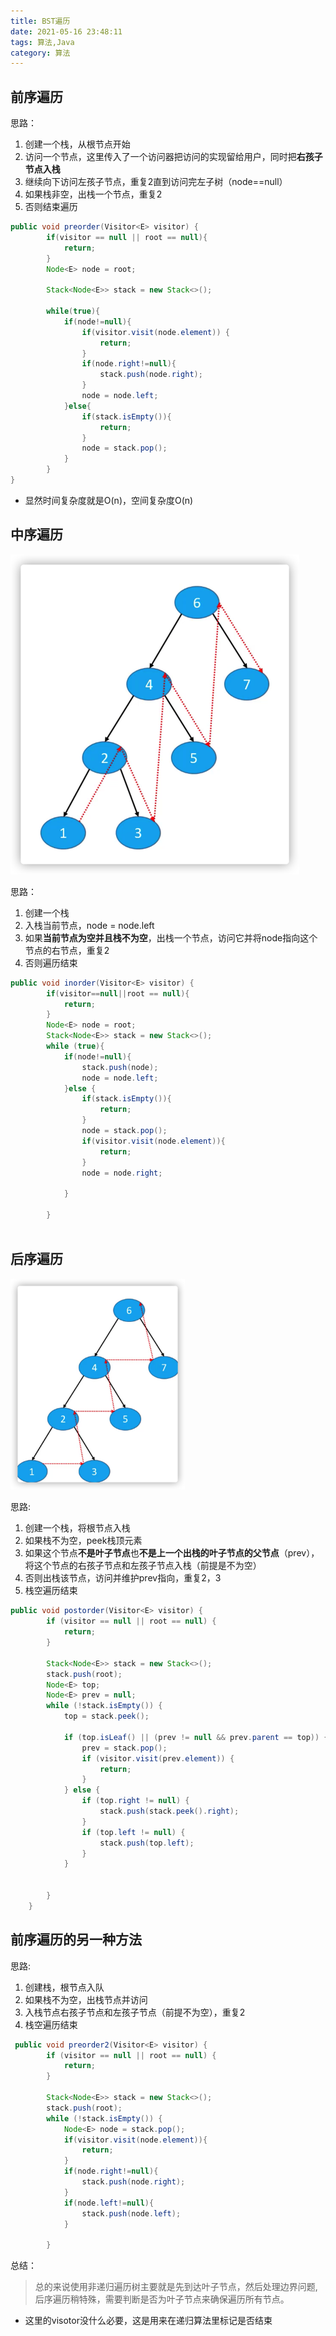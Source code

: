 ```yaml
---
title: BST遍历
date: 2021-05-16 23:48:11
tags: 算法,Java
category: 算法
---
```


## 前序遍历

思路：

1. 创建一个栈，从根节点开始
2. 访问一个节点，这里传入了一个访问器把访问的实现留给用户，同时把**右孩子节点入栈**
3. 继续向下访问左孩子节点，重复2直到访问完左子树（node==null）
4. 如果栈非空，出栈一个节点，重复2
5. 否则结束遍历



```java
public void preorder(Visitor<E> visitor) {
		if(visitor == null || root == null){
			return;
		}
		Node<E> node = root;

		Stack<Node<E>> stack = new Stack<>();

		while(true){
			if(node!=null){
				if(visitor.visit(node.element)) {
                    return;
                }
				if(node.right!=null){
					stack.push(node.right);
				}
				node = node.left;
			}else{
				if(stack.isEmpty()){
					return;
				}
				node = stack.pop();
			}
		}
}
```



- 显然时间复杂度就是O(n)，空间复杂度O(n)



## 中序遍历

<img src="https://raw.githubusercontent.com/C1EYE/figureBed/main/img/20210514185053.png" alt="image-20210514185053824" style="zoom:50%;" />



思路：

1. 创建一个栈
2. 入栈当前节点，node = node.left
3. 如果**当前节点为空并且栈不为空**，出栈一个节点，访问它并将node指向这个节点的右节点，重复2
4. 否则遍历结束



```java
public void inorder(Visitor<E> visitor) {
	    if(visitor==null||root == null){
            return;
        }
        Node<E> node = root;
        Stack<Node<E>> stack = new Stack<>();
	    while (true){
	        if(node!=null){
                stack.push(node);
                node = node.left;
            }else {
	            if(stack.isEmpty()){
                    return;
                }
                node = stack.pop();
	            if(visitor.visit(node.element)){
                    return;
                }
				node = node.right;

            }

	    }
	   
```



## 后序遍历



<img src="https://raw.githubusercontent.com/C1EYE/figureBed/main/img/20210514194526.png" alt="image-20210514194526599" style="zoom:33%;" />

思路:

1. 创建一个栈，将根节点入栈
2. 如果栈不为空，peek栈顶元素
3. 如果这个节点**不是叶子节点**也**不是上一个出栈的叶子节点的父节点**（prev），将这个节点的右孩子节点和左孩子节点入栈（前提是不为空）
4. 否则出栈该节点，访问并维护prev指向，重复2，3
5. 栈空遍历结束



```java
public void postorder(Visitor<E> visitor) {
        if (visitor == null || root == null) {
            return;
        }

        Stack<Node<E>> stack = new Stack<>();
        stack.push(root);
        Node<E> top;
        Node<E> prev = null;
        while (!stack.isEmpty()) {
            top = stack.peek();

            if (top.isLeaf() || (prev != null && prev.parent == top)) {
                prev = stack.pop();
                if (visitor.visit(prev.element)) {
                    return;
                }
            } else {
                if (top.right != null) {
                    stack.push(stack.peek().right);
                }
                if (top.left != null) {
                    stack.push(top.left);
                }
            }


        }
    }
```



## 前序遍历的另一种方法

思路:

1. 创建栈，根节点入队
2. 如果栈不为空，出栈节点并访问
3. 入栈节点右孩子节点和左孩子节点（前提不为空），重复2
4. 栈空遍历结束

```java
 public void preorder2(Visitor<E> visitor) {
        if (visitor == null || root == null) {
            return;
        }

        Stack<Node<E>> stack = new Stack<>();
        stack.push(root);
        while (!stack.isEmpty()) {
            Node<E> node = stack.pop();
            if(visitor.visit(node.element)){
                return;
            }
            if(node.right!=null){
                stack.push(node.right);
            }
            if(node.left!=null){
                stack.push(node.left);
            }

        }
```

总结：

> 总的来说使用非递归遍历树主要就是先到达叶子节点，然后处理边界问题,后序遍历稍特殊，需要判断是否为叶子节点来确保遍历所有节点。



- 这里的visotor没什么必要，这是用来在递归算法里标记是否结束